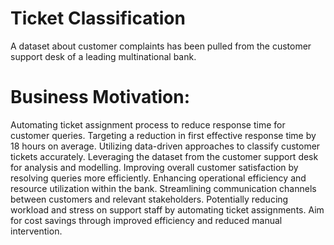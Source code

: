 # Ticket Classification
A dataset about customer complaints has been pulled from the customer support desk of a leading multinational bank.  
# Business Motivation:
Automating ticket assignment process to reduce response time for customer queries.
Targeting a reduction in first effective response time by 18 hours on average.
Utilizing data-driven approaches to classify customer tickets accurately.
Leveraging the dataset from the customer support desk for analysis and modelling.
Improving overall customer satisfaction by resolving queries more efficiently.
Enhancing operational efficiency and resource utilization within the bank.
Streamlining communication channels between customers and relevant stakeholders.
Potentially reducing workload and stress on support staff by automating ticket assignments.
Aim for cost savings through improved efficiency and reduced manual intervention.

